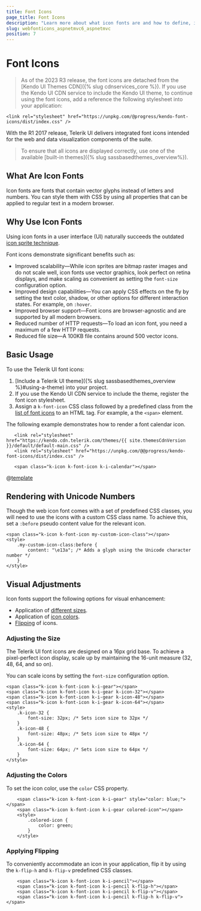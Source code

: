 ```yaml
---
title: Font Icons
page_title: Font Icons
description: "Learn more about what icon fonts are and how to define, implement, and render the available Telerik UI Font Icons out of the supported list."
slug: webfonticons_aspnetmvc6_aspnetmvc
position: 7
---
```


# Font Icons

> As of the 2023 R3 release, the font icons are detached from the [Kendo UI Themes CDN]({% slug cdnservices_core %}). If you use the Kendo UI CDN service to include the Kendo UI theme, to continue using the font icons, add a reference the following stylesheet into your application:

```
<link rel="stylesheet" href="https://unpkg.com/@progress/kendo-font-icons/dist/index.css" />
```

With the R1 2017 release, Telerik UI delivers integrated font icons intended for the web and data visualization components of the suite.

> To ensure that all icons are displayed correctly, use one of the available [built-in themes]({% slug sassbasedthemes_overview%}).

## What Are Icon Fonts

Icon fonts are fonts that contain vector glyphs instead of letters and numbers. You can style them with CSS by using all properties that can be applied to regular text in a modern browser.

## Why Use Icon Fonts

Using icon fonts in a user interface (UI) naturally succeeds the outdated [icon sprite technique](https://developer.mozilla.org/en-US/docs/Web/CSS/CSS_Images/Implementing_image_sprites_in_CSS).

Font icons demonstrate significant benefits such as:

* Improved scalability&mdash;While icon sprites are bitmap raster images and do not scale well, icon fonts use vector graphics, look perfect on retina displays, and make scaling as convenient as setting the `font-size` configuration option.
* Improved design capabilities&mdash;You can apply CSS effects on the fly by setting the text color, shadow, or other options for different interaction states. For example, on `:hover`.
* Improved browser support&mdash;Font icons are browser-agnostic and are supported by all modern browsers.
* Reduced number of HTTP requests&mdash;To load an icon font, you need a maximum of a few HTTP requests.
* Reduced file size&mdash;A 100KB file contains around 500 vector icons.

## Basic Usage

To use the Telerik UI font icons:

 1. [Include a Telerik UI theme]({% slug sassbasedthemes_overview %}#using-a-theme) into your project.
 2. If you use the Kendo UI CDN service to include the theme, register the font icon stylesheet.
 3. Assign a `k-font-icon` CSS class followed by a predefined class from the [list of font icons](#icons-list) to an HTML tag. For example, a the `<span>` element.

 The following example demonstrates how to render a font calendar icon.
 ```
    <link rel="stylesheet" href="https://kendo.cdn.telerik.com/themes/{{ site.themesCdnVersion }}/default/default-main.css" />
    <link rel="stylesheet" href="https://unpkg.com/@@progress/kendo-font-icons/dist/index.css" />

    <span class="k-icon k-font-icon k-i-calendar"></span>
 ```

@[template](/_contentTemplates/icons-list-section.md#icons-list-section)

## Rendering with Unicode Numbers

Though the web icon font comes with a set of predefined CSS classes, you will need to use the icons with a custom CSS class name. To achieve this, set a `:before` pseudo content value for the relevant icon.

```
<span class="k-icon k-font-icon my-custom-icon-class"></span>
<style>
    .my-custom-icon-class:before {
        content: "\e13a"; /* Adds a glyph using the Unicode character number */
    }
</style>
```

## Visual Adjustments

Icon fonts support the following options for visual enhancement:

* Application of [different sizes](#adjusting-the-size).
* Application of [icon colors](#adjusting-the-colors).
* [Flipping](#applying-flipping) of icons.

### Adjusting the Size

The Telerik UI font icons are designed on a 16px grid base. To achieve a pixel-perfect icon display, scale up by maintaining the 16-unit measure (32, 48, 64, and so on).

You can scale icons by setting the `font-size` configuration option.

```
<span class="k-icon k-font-icon k-i-gear"></span>
<span class="k-icon k-font-icon k-i-gear k-icon-32"></span>
<span class="k-icon k-font-icon k-i-gear k-icon-48"></span>
<span class="k-icon k-font-icon k-i-gear k-icon-64"></span>
<style>
    .k-icon-32 {
        font-size: 32px; /* Sets icon size to 32px */
    }
    .k-icon-48 {
        font-size: 48px; /* Sets icon size to 48px */
    }
    .k-icon-64 {
        font-size: 64px; /* Sets icon size to 64px */
    }
</style>
```

### Adjusting the Colors

To set the icon color, use the `color` CSS property.

```
    <span class="k-icon k-font-icon k-i-gear" style="color: blue;"></span>
    <span class="k-icon k-font-icon k-i-gear colored-icon"></span>
    <style>
        .colored-icon {
            color: green;
        }
    </style>
```

### Applying Flipping

To conveniently accommodate an icon in your application, flip it by using the `k-flip-h` and `k-flip-v` predefined CSS classes.

```
    <span class="k-icon k-font-icon k-i-pencil"></span>
    <span class="k-icon k-font-icon k-i-pencil k-flip-h"></span>
    <span class="k-icon k-font-icon k-i-pencil k-flip-v"></span>
    <span class="k-icon k-font-icon k-i-pencil k-flip-h k-flip-v"></span>
```
